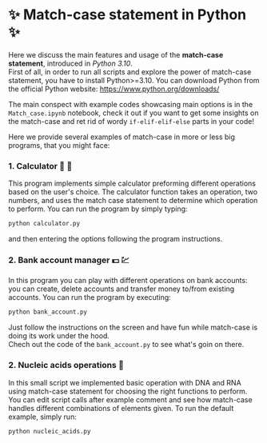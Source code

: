 # :sparkles:  Match-case statement in Python :sparkles:

Here we discuss the main features and usage of the **match-case statement**, introduced in *Python 3.10*.  <br>
First of all, in order to run all scripts and explore the power of match-case statement, you have to install Python>=3.10. You can download Python from the official Python website: https://www.python.org/downloads/

The main conspect with example codes showcasing main options is in the `Match_case.ipynb` notebook, check it out if you want to get some insights on the match-case and ret rid of wordy `if-elif-elif-else` parts in your code! 

Here we provide several examples of match-case in more or less big programs, that you might face:

### 1. **Calculator**   :triangular_ruler: 	:straight_ruler: 
This program implements simple calculator preforming different operations based on the user's choice. The calculator function takes an operation, two numbers, and uses the match case statement to determine which operation to perform. You can run the program by simply typing:

```python
python calculator.py
```
and then entering the options following the program instructions.

### 2. Bank account manager  :dollar:  :chart:

In this program you can play with different operations on bank accounts: you can create, delete accounts and transfer money to/from existing accounts. You can run the program by executing:

```python
python bank_account.py
```
Just follow the instructions on the screen and have fun while match-case is doing its work under the hood. <br>
Chech out the code of the `bank_account.py` to see what's goin on there. 

### 2. Nucleic acids operations :dna: 

In this small script we implemented basic operation with DNA and RNA using match-case statement for choosing the right functions to perform. You can edit script calls after example comment and see how match-case handles different combinations of elements given.
To run the default example, simply run:

```python
python nucleic_acids.py
```

